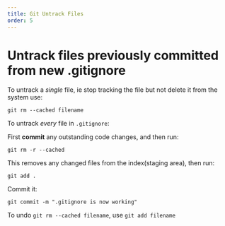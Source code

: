 ```yaml
---
title: Git Untrack Files
order: 5
---
```

# Untrack files previously committed from new .gitignore

To untrack a _single_ file, ie stop tracking the file but not delete it from the system use:

`git rm --cached filename`

To untrack _every_ file in `.gitignore`:

First **commit** any outstanding code changes, and then run:

`git rm -r --cached`

This removes any changed files from the index(staging area), then run:

`git add .`

Commit it:

`git commit -m ".gitignore is now working"`

To undo `git rm --cached filename`, use `git add filename`
